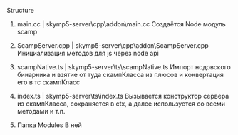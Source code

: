 Structure

1. main.cc | skymp5-server\cpp\addon\main.cc
Создаётся Node модуль scamp

2. ScampServer.cpp | skymp5-server\cpp\addon\ScampServer.cpp
Инициализация методов для js через node api

3. scampNative.ts | skymp5-server\ts\scampNative.ts
Импорт нодовского бинарника и взятие от туда скампКласса из плюсов и конвертация его в тс скампКласс

4. index.ts | skymp5-server\ts\index.ts
Вызывается конструктор сервера из скампКласса, сохраняется в ctx, а далее используется со всеми методами и т.п.

5. Папка Modules
В ней 